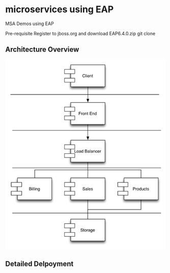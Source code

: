 # microservices using EAP
MSA Demos using EAP

Pre-requisite
Register to jboss.org and download EAP6.4.0.zip
git clone


## Architecture Overview

![Architecture Overview](images/demo_architecture.png)


## Detailed Delpoyment  
